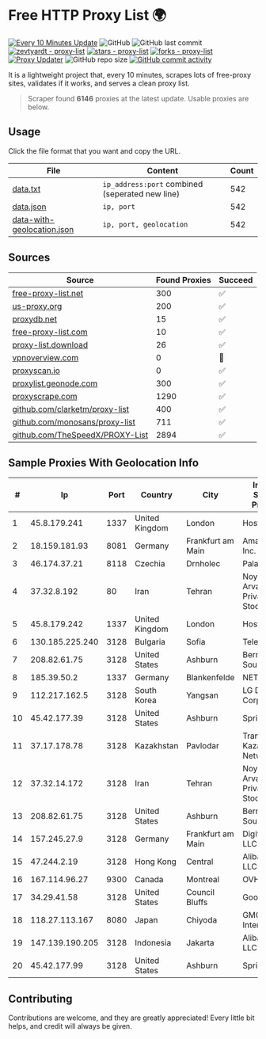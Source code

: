 
# Free HTTP Proxy List 🌍

[![Every 10 Minutes Update](https://github.com/mertguvencli/http-proxy-list/actions/workflows/main.yml/badge.svg?branch=main)](https://github.com/mertguvencli/http-proxy-list/actions/workflows/main.yml)
![GitHub](https://img.shields.io/github/license/mertguvencli/http-proxy-list)
![GitHub last commit](https://img.shields.io/github/last-commit/mertguvencli/http-proxy-list)
[![zevtyardt - proxy-list](https://img.shields.io/static/v1?label=zevtyardt&message=proxy-list&color=blue&logo=github)](https://github.com/zevtyardt/proxy-list "Go to GitHub repo")
[![stars - proxy-list](https://img.shields.io/github/stars/zevtyardt/proxy-list?style=social)](https://github.com/zevtyardt/proxy-list)
[![forks - proxy-list](https://img.shields.io/github/forks/zevtyardt/proxy-list?style=social)](https://github.com/zevtyardt/proxy-list)
[![Proxy Updater](https://github.com/zevtyardt/proxy-list/workflows/Proxy%20Updater/badge.svg)](https://github.com/zevtyardt/proxy-list/actions?query=workflow:"Proxy+Updater")
![GitHub repo size](https://img.shields.io/github/repo-size/zevtyardt/proxy-list)
[![GitHub commit activity](https://img.shields.io/github/commit-activity/m/zevtyardt/proxy-list?logo=commits)](https://github.com/zevtyardt/proxy-list/commits/main)

It is a lightweight project that, every 10 minutes, scrapes lots of free-proxy sites, validates if it works, and serves a clean proxy list.

> Scraper found **6146** proxies at the latest update. Usable proxies are below.

## Usage

Click the file format that you want and copy the URL.

|File|Content|Count|
|----|-------|-----|
|[data.txt](https://raw.githubusercontent.com/mertguvencli/http-proxy-list/main/proxy-list/data.txt)|`ip_address:port` combined (seperated new line)|542|
|[data.json](https://raw.githubusercontent.com/mertguvencli/http-proxy-list/main/proxy-list/data.json)|`ip, port`|542|
|[data-with-geolocation.json](https://raw.githubusercontent.com/mertguvencli/http-proxy-list/main/proxy-list/data-with-geolocation.json)|`ip, port, geolocation`|542|

## Sources

|Source|Found Proxies|Succeed|
|------|-------------|-------|
|[free-proxy-list.net](https://free-proxy-list.net)|300|✅|
|[us-proxy.org](https://www.us-proxy.org)|200|✅|
|[proxydb.net](http://proxydb.net)|15|✅|
|[free-proxy-list.com](https://free-proxy-list.com/?page=&port=&type%5B%5D=http&type%5B%5D=https&up_time=0&search=Search)|10|✅|
|[proxy-list.download](https://www.proxy-list.download/HTTP)|26|✅|
|[vpnoverview.com](https://vpnoverview.com/privacy/anonymous-browsing/free-proxy-servers)|0|🚫|
|[proxyscan.io](https://www.proxyscan.io)|0|✅|
|[proxylist.geonode.com](https://proxylist.geonode.com/api/proxy-list?limit=300&page=1&sort_by=lastChecked&sort_type=desc&protocols=http,https)|300|✅|
|[proxyscrape.com](https://api.proxyscrape.com/v2/?request=displayproxies&protocol=http&timeout=10000&country=all&ssl=all&anonymity=all)|1290|✅|
|[github.com/clarketm/proxy-list](https://raw.githubusercontent.com/clarketm/proxy-list/master/proxy-list-raw.txt)|400|✅|
|[github.com/monosans/proxy-list](https://raw.githubusercontent.com/monosans/proxy-list/main/proxies/http.txt)|711|✅|
|[github.com/TheSpeedX/PROXY-List](https://raw.githubusercontent.com/TheSpeedX/PROXY-List/master/http.txt)|2894|✅|


## Sample Proxies With Geolocation Info

|#|Ip|Port|Country|City|Internet Service Provider|
|-|--|----|-------|----|-------------------------|
|1|45.8.179.241|1337|United Kingdom|London|Hostland LLC|
|2|18.159.181.93|8081|Germany|Frankfurt am Main|Amazon.com, Inc.|
|3|46.174.37.21|8118|Czechia|Drnholec|Palanet s.r.o.|
|4|37.32.8.192|80|Iran|Tehran|Noyan Abr Arvan Co. ( Private Joint Stock)|
|5|45.8.179.242|1337|United Kingdom|London|Hostland LLC|
|6|130.185.225.240|3128|Bulgaria|Sofia|Telepoint Ltd|
|7|208.82.61.75|3128|United States|Ashburn|Bernardi Sounds|
|8|185.39.50.2|1337|Germany|Blankenfelde|NETZNUTZ|
|9|112.217.162.5|3128|South Korea|Yangsan|LG DACOM Corporation|
|10|45.42.177.39|3128|United States|Ashburn|Sprint|
|11|37.17.178.78|3128|Kazakhstan|Pavlodar|Transtelecom Kazakhstan Network|
|12|37.32.14.172|3128|Iran|Tehran|Noyan Abr Arvan Co. ( Private Joint Stock)|
|13|208.82.61.75|3128|United States|Ashburn|Bernardi Sounds|
|14|157.245.27.9|3128|Germany|Frankfurt am Main|DigitalOcean, LLC|
|15|47.244.2.19|3128|Hong Kong|Central|Alibaba.com LLC|
|16|167.114.96.27|9300|Canada|Montreal|OVH SAS|
|17|34.29.41.58|3128|United States|Council Bluffs|Google LLC|
|18|118.27.113.167|8080|Japan|Chiyoda|GMO Internet, Inc.|
|19|147.139.190.205|3128|Indonesia|Jakarta|Alibaba.com LLC|
|20|45.42.177.99|3128|United States|Ashburn|Sprint|



## Contributing

Contributions are welcome, and they are greatly appreciated! Every
little bit helps, and credit will always be given.

